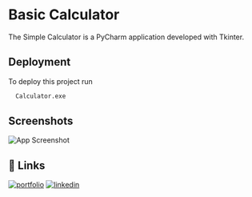 
# Basic Calculator

The Simple Calculator is a PyCharm application developed with Tkinter.


## Deployment

To deploy this project run

```bash
  Calculator.exe
```


## Screenshots

![App Screenshot](https://ibb.co/FDs5vyp)


## 🔗 Links
[![portfolio](https://img.shields.io/badge/my_portfolio-000?style=for-the-badge&logo=ko-fi&logoColor=white)](https://github.com/iavinashkant)
[![linkedin](https://img.shields.io/badge/linkedin-0A66C2?style=for-the-badge&logo=linkedin&logoColor=white)](https://www.linkedin.com/in/avinashkant/)

